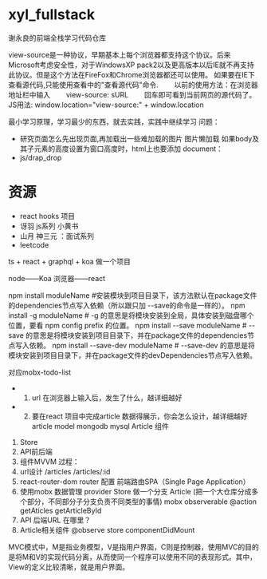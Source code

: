 # xyl_fullstack
谢永良的前端全栈学习代码仓库

view-source是一种协议，早期基本上每个浏览器都支持这个协议。后来Microsoft考虑安全性，对于WindowsXP pack2以及更高版本以后IE就不再支持此协议。但是这个方法在FireFox和Chrome浏览器都还可以使用。 如果要在IE下查看源代码,只能使用查看中的"查看源代码"命令.
　　以前的使用方法：在浏览器地址栏中输入
　　view-source: sURL
　　回车即可看到当前网页的源代码了。
JS用法:
       window.location="view-source:" + window.location

最小学习原理，学习最少的东西，就去实践，实践中继续学习
问题：
- 研究页面怎么先出现页面,再加载出一些难加载的图片
图片懒加载
如果body及其子元素的高度设置为窗口高度时，html上也要添加
document：
- js/drap_drop

# 资源
- react hooks 项目
- 讶羽 js系列 小黄书
- 山月 神三元 ：面试系列
- leetcode

ts + react + graphql + koa 做一个项目

node——Koa
浏览器——react

npm install moduleName  #安装模块到项目目录下，该方法默认在package文件的dependencies节点写入依赖（所以跟只加 --save的命令是一样的）。
npm install -g moduleName  # -g 的意思是将模块安装到全局，具体安装到磁盘哪个位置，要看 npm config prefix 的位置。
npm install --save moduleName  # --save 的意思是将模块安装到项目目录下，并在package文件的dependencies节点写入依赖。
npm install --save-dev moduleName  # --save-dev 的意思是将模块安装到项目目录下，并在package文件的devDependencies节点写入依赖。

对应mobx-todo-list
- 1. url 在浏览器上输入后，发生了什么，越详细越好
- 2. 要在react 项目中完成article 数据得展示，你会怎么设计，越详细越好
article model mongodb mysql 
Article 组件
1. Store
2. API前后端
3. 组件MVVM
过程：
1. url设计   /articles  /articles/:id
2. react-router-dom  router 配置 前端路由SPA（Single Page Application）
3. 使用mobx 数据管理
provider Store 做一个分支 Article  (把一个大仓库分成多个部分，不同部分子分支负责不同类型的事情)
mobx observerable @action getAticles getArticleById
4. API 
后端URL 在哪里？
5. Article相关组件 @observe store
componentDidMount


MVC模式中，M是指业务模型，V是指用户界面，C则是控制器，使用MVC的目的是将M和V的实现代码分离，从而使同一个程序可以使用不同的表现形式。其中，View的定义比较清晰，就是用户界面。